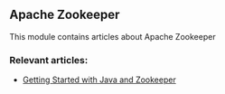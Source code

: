 ## Apache Zookeeper

This module contains articles about Apache Zookeeper

### Relevant articles:

- [Getting Started with Java and Zookeeper](http://www.baeldung.com/java-zookeeper)
